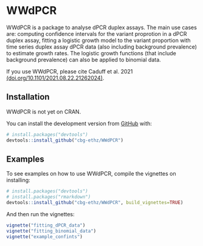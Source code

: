 
<!-- README.md is generated from README.Rmd. Please edit that file -->

# WWdPCR

<!-- badges: start -->
<!-- badges: end -->

WWdPCR is a package to analyse dPCR duplex assays. The main use cases
are: computing confidence intervals for the variant proprotion in a dPCR
duplex assay, fitting a logistic growth model to the variant proportion
with time series duplex assay dPCR data (also including background
prevalence) to estimate growth rates. The logistic growth functions
(that include background prevalence) can also be applied to binomial
data.

If you use WWdPCR, please cite Caduff et al. 2021
[(doi.org/10.1101/2021.08.22.21262024)](doi.org/10.1101/2021.08.22.21262024).

## Installation

WWdPCR is not yet on CRAN.

You can install the development version from
[GitHub](https://github.com/) with:

``` r
# install.packages("devtools")
devtools::install_github("cbg-ethz/WWdPCR")
```

## Examples

To see examples on how to use WWdPCR, compile the vignettes on
installing:

``` r
# install.packages("devtools")
# install.packages("rmarkdown")
devtools::install_github("cbg-ethz/WWdPCR", build_vignettes=TRUE)
```

And then run the vignettes:

``` r
vignette("fitting_dPCR_data")
vignette("fitting_binomial_data")
vignette("example_confints")
```
